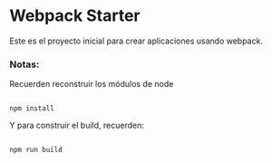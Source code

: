 

# Webpack Starter

Este es el proyecto inicial para crear aplicaciones usando webpack.


### Notas:

Recuerden reconstruir los módulos de node 
```

npm install
```

Y para construir el build, recuerden:
```

npm run build
```



